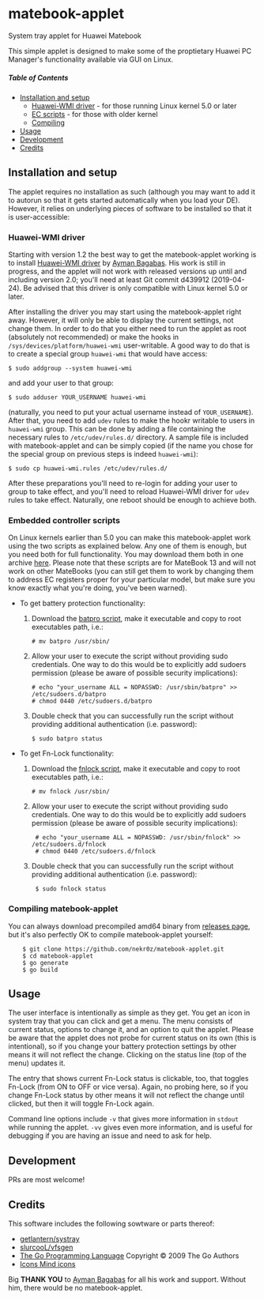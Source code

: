 # matebook-applet
System tray applet for Huawei Matebook

This simple applet is designed to make some of the proptietary Huawei PC Manager's functionality available via GUI on Linux.

##### Table of Contents
* [Installation and setup](#installationandsetup)
  * [Huawei-WMI driver](#huawei-wmidriver) - for those running Linux kernel 5.0 or later
  * [EC scripts](#embeddedcontrollerscripts) - for those with older kernel
  * [Compiling](#compilingmatebook-applet)
* [Usage](#usage)
* [Development](#development)
* [Credits](#credits)

## Installation and setup
The applet requires no installation as such (although you may want to add it to autorun so that it gets started automatically when you load your DE). However, it relies on underlying pieces of software to be installed so that it is user-accessible:

### Huawei-WMI driver
Starting with version 1.2 the best way to get the matebook-applet working is to install [Huawei-WMI driver](https://github.com/aymanbagabas/Huawei-WMI) by [Ayman Bagabas](https://github.com/aymanbagabas). His work is still in progress, and the applet will not work with released versions up until and including version 2.0; you'll need at least Git commit d439912 (2019-04-24). Be advised that this driver is only compatible with Linux kernel 5.0 or later.

After installing the driver you may start using the matebook-applet right away. However, it will only be able to display the current settings, not change them. In order to do that you either need to run the applet as root (absolutely not recommended) or make the hooks in `/sys/devices/platform/huawei-wmi` user-writable. A good way to do that is to create a special group `huawei-wmi` that would have access:
```
$ sudo addgroup --system huawei-wmi
```
and add your user to that group:
```
$ sudo adduser YOUR_USERNAME huawei-wmi
```
(naturally, you need to put your actual username instead of `YOUR_USERNAME`). After that, you need to add `udev` rules to make the hookr writable to users in `huawei-wmi` group. This can be done by adding a file containing the necessary rules to `/etc/udev/rules.d/` directory. A sample file is included with matebook-applet and can be simply copied (if the name you chose for the special group on previous steps is indeed `huawei-wmi`):
```
$ sudo cp huawei-wmi.rules /etc/udev/rules.d/
```
After these preparations you'll need to re-login for adding your user to group to take effect, and you'll need to reload Huawei-WMI driver for `udev` rules to take effect. Naturally, one reboot should be enough to achieve both.

### Embedded controller scripts

On Linux kernels earlier than 5.0 you can make this matebook-applet work using the two scripts as explained below. Any one of them is enough, but you need both for full functionality. You may download them both in one archive [here](https://github.com/nekr0z/linux-on-huawei-matebook-13-2019/releases). Please note that these scripts are for MateBook 13 and will not work on other MateBooks (you can still get them to work by changing them to address EC registers proper for your particular model, but make sure you know exactly what you're doing, you've been warned).

* To get battery protection functionality:

    1. Download the [batpro script](https://github.com/nekr0z/linux-on-huawei-matebook-13-2019/blob/master/batpro), make it executable and copy to root executables path, i.e.:
        ```
        # mv batpro /usr/sbin/
        ```
    2. Allow your user to execute the script without providing sudo credentials. One way to do this would be to explicitly add sudoers permission (please be aware of possible security implications):
        ```
        # echo "your_username ALL = NOPASSWD: /usr/sbin/batpro" >> /etc/sudoers.d/batpro
        # chmod 0440 /etc/sudoers.d/batpro
        ```
  3. Double check that you can successfully run the script without providing additional authentication (i.e. password):
        ```
        $ sudo batpro status
        ```
* To get Fn-Lock functionality:

    1. Download the [fnlock script](https://github.com/nekr0z/linux-on-huawei-matebook-13-2019/blob/master/fnlock), make it executable and copy to root executables path, i.e.:
        ```
        # mv fnlock /usr/sbin/
        ```
    2. Allow your user to execute the script without providing sudo credentials. One way to do this would be to explicitly add sudoers permission (please be aware of possible security implications):

            # echo "your_username ALL = NOPASSWD: /usr/sbin/fnlock" >> /etc/sudoers.d/fnlock
            # chmod 0440 /etc/sudoers.d/fnlock

    3. Double check that you can successfully run the script without providing additional authentication (i.e. password):

            $ sudo fnlock status

### Compiling matebook-applet
You can always download precompiled amd64 binary from [releases page](https://github.com/nekr0z/matebook-applet/releases), but it's also perfectly OK to compile matebook-applet yourself:

        $ git clone https://github.com/nekr0z/matebook-applet.git
        $ cd matebook-applet
        $ go generate
        $ go build

## Usage
The user interface is intentionally as simple as they get. You get an icon in system tray that you can click and get a menu. The menu consists of current status, options to change it, and an option to quit the applet. Please be aware that the applet does not probe for current status on its own (this is intentional), so if you change your battery protection settings by other means it will not reflect the change. Clicking on the status line (top of the menu) updates it.

The entry that shows current Fn-Lock status is clickable, too, that toggles Fn-Lock (from ON to OFF or vice versa). Again, no probing here, so if you change Fn-Lock status by other means it will not reflect the change until clicked, but then it will toggle Fn-Lock again.

Command line options include `-v` that gives more information in `stdout` while running the applet. `-vv` gives even more information, and is useful for debugging if you are having an issue and need to ask for help.

## Development
PRs are most welcome!

## Credits
This software includes the following sowtware or parts thereof:
* [getlantern/systray](https://github.com/getlantern/systray)
* [slurcooL/vfsgen](https://github.com/shurcooL/vfsgen)
* [The Go Programming Language](https://golang.org) Copyright © 2009 The Go Authors
* [Icons Mind icons](https://iconsmind.com)

Big **THANK YOU** to [Ayman Bagabas](https://github.com/aymanbagabas) for all his work and support. Without him, there would be no matebook-applet.
